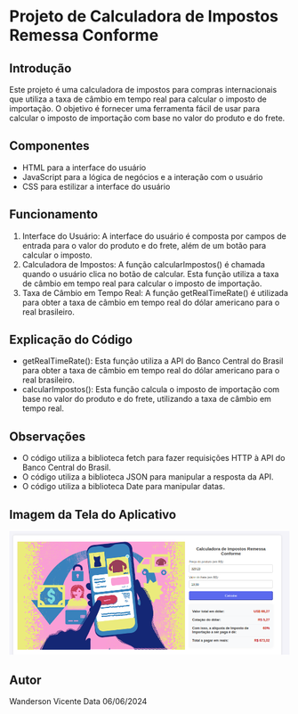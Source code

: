 # Projeto de Calculadora de Impostos Remessa Conforme
## Introdução
Este projeto é uma calculadora de impostos para compras internacionais que utiliza a taxa de câmbio em tempo real para calcular o imposto de importação. O objetivo é fornecer uma ferramenta fácil de usar para calcular o imposto de importação com base no valor do produto e do frete.
## Componentes
* HTML para a interface do usuário
* JavaScript para a lógica de negócios e a interação com o usuário
* CSS para estilizar a interface do usuário
## Funcionamento
1. Interface do Usuário: A interface do usuário é composta por campos de entrada para o valor do produto e do frete, além de um botão para calcular o imposto.
2. Calculadora de Impostos: A função calcularImpostos() é chamada quando o usuário clica no botão de calcular. Esta função utiliza a taxa de câmbio em tempo real para calcular o imposto de importação.
3. Taxa de Câmbio em Tempo Real: A função getRealTimeRate() é utilizada para obter a taxa de câmbio em tempo real do dólar americano para o real brasileiro.
## Explicação do Código
* getRealTimeRate(): Esta função utiliza a API do Banco Central do Brasil para obter a taxa de câmbio em tempo real do dólar americano para o real brasileiro.
* calcularImpostos(): Esta função calcula o imposto de importação com base no valor do produto e do frete, utilizando a taxa de câmbio em tempo real.
## Observações
* O código utiliza a biblioteca fetch para fazer requisições HTTP à API do Banco Central do Brasil.
* O código utiliza a biblioteca JSON para manipular a resposta da API.
* O código utiliza a biblioteca Date para manipular datas.

## Imagem da Tela do Aplicativo

![Imagem do Projeto](https://github.com/wanderson-vicente/calculadora-remessa-conforme/blob/30744f7c12244536f5e8a1b73158b06cccf4bf33/Captura-de-tela-html.png)

## Autor
Wanderson Vicente
Data
06/06/2024
